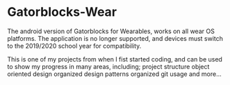 # Gatorblocks-Wear
The android version of Gatorblocks for Wearables, works on all wear OS platforms.
The application is no longer supported, and devices must switch to the 2019/2020 school year for compatibility.

This is one of my projects from when I fist started coding, and can be used to show my progress in many areas, including; 
    project structure
    object oriented design
    organized design patterns
    organized git usage
    and more...
